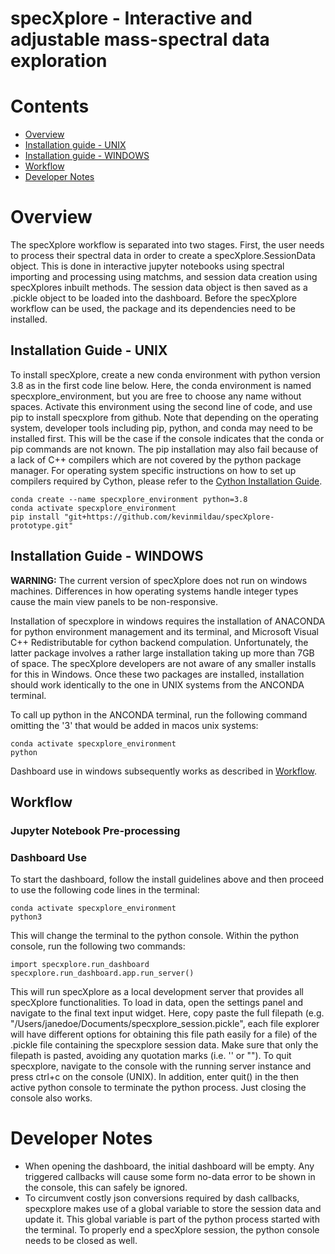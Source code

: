 # specXplore - Interactive and adjustable mass-spectral data exploration

# Contents

* [Overview](https://github.com/kevinmildau/specXplore-prototype#overview)
* [Installation guide - UNIX](https://github.com/kevinmildau/specXplore-prototype#installation-guide---unix)
* [Installation guide - WINDOWS](https://github.com/kevinmildau/specXplore-prototype#installation-guide---windows)
* [Workflow](https://github.com/kevinmildau/specXplore-prototype#workflow)
* [Developer Notes](https://github.com/kevinmildau/specXplore-prototype#developer-notes)

# Overview
The specXplore workflow is separated into two stages. First, the user needs to process their spectral data in order to create a specXplore.SessionData object. This is done in interactive jupyter notebooks using spectral importing and processing using matchms, and session data creation using specXplores inbuilt methods. The session data object is then saved as a .pickle object to be loaded into the dashboard. Before the specXplore workflow can be used, the package and its dependencies need to be installed.

## Installation Guide - UNIX

To install specXplore, create a new conda environment with python version 3.8 as in the first code line below. Here, the conda environment is named specxplore_environment, but you are free to choose any name without spaces. Activate this environment using the second line of code, and use pip to install specxplore from github. Note that depending on the operating system, developer tools including pip, python, and conda may need to be installed first. This will be the case if the console indicates that the conda or pip commands are not known. The pip installation may also fail because of a lack of C++ compilers which are not covered by the python package manager. For operating system specific instructions on how to set up compilers required by Cython, please refer to the [Cython Installation Guide](https://cython.readthedocs.io/en/latest/src/quickstart/install.html).

```{Bash}
conda create --name specxplore_environment python=3.8
conda activate specxplore_environment
pip install "git+https://github.com/kevinmildau/specXplore-prototype.git"

```
## Installation Guide - WINDOWS

**WARNING:** The current version of specXplore does not run on windows machines. Differences in how operating systems handle integer types cause the main view panels to be non-responsive. 

Installation of specxplore in windows requires the installation of ANACONDA for python environment management and its terminal, and Microsoft Visual C++ Redistributable for cython backend compulation. Unfortunately, the latter package involves a rather large installation taking up more than 7GB of space. The specXplore developers are not aware of any smaller installs for this in Windows. Once these two packages are installed, installation should work identically to the one in UNIX systems from the ANCONDA terminal.

To call up python in the ANCONDA terminal, run the following command omitting the '3' that would be added in macos unix systems:

```{bash}
conda activate specxplore_environment
python
```

Dashboard use in windows subsequently works as described in [Workflow](https://github.com/kevinmildau/specXplore-prototype#workflow).


## Workflow

### Jupyter Notebook Pre-processing

### Dashboard Use

To start the dashboard, follow the install guidelines above and then proceed to use the following code lines in the terminal:

```{bash}
conda activate specxplore_environment
python3
```

This will change the terminal to the python console. Within the python console, run the following two commands:

```{Python}
import specxplore.run_dashboard
specxplore.run_dashboard.app.run_server()
```

This will run specXplore as a local development server that provides all specXplore functionalities. To load in data, open the settings panel and navigate to the final text input widget. Here, copy paste the full filepath (e.g. "/Users/janedoe/Documents/specxplore_session.pickle", each file explorer will have different options for obtaining this file path easily for a file) of the .pickle file containing the specxplore session data. Make sure that only the filepath is pasted, avoiding any quotation marks (i.e. '' or "").  To quit specxplore, navigate to the console with the running server instance and press ctrl+c on the console (UNIX). In addition, enter quit() in the then active python console to terminate the python process. Just closing the console also works.


# Developer Notes

* When opening the dashboard, the initial dashboard will be empty. Any triggered callbacks will cause some form no-data error to be shown in the console, this can safely be ignored.
* To circumvent costly json conversions required by dash callbacks, specxplore makes use of a global variable to store the session data and update it. This global variable is part of the python process started with the terminal. To properly end a specXplore session, the python console needs to be closed as well. 